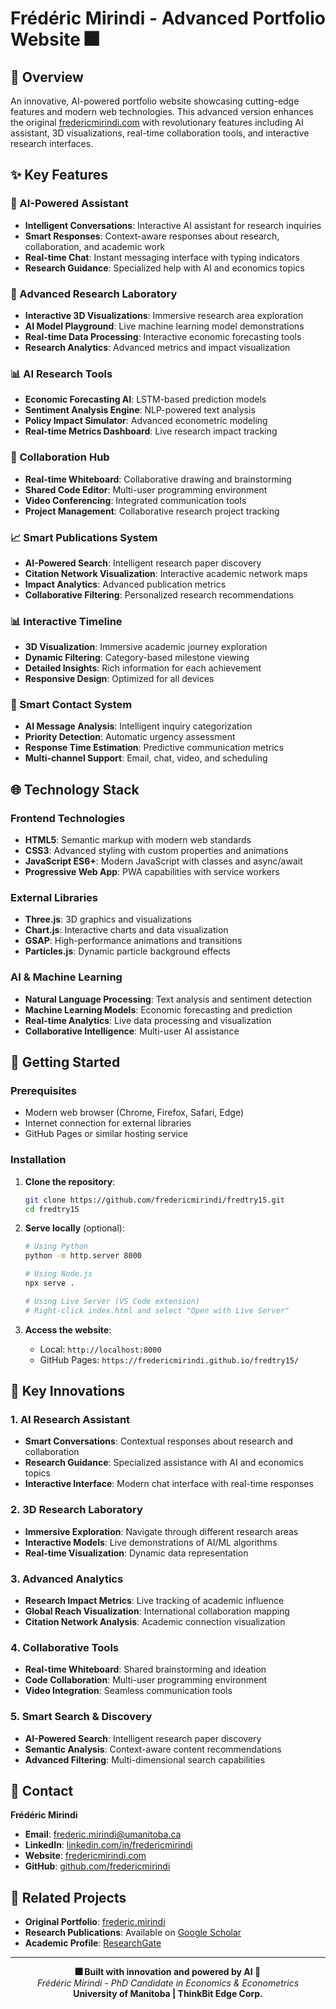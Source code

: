 # Frédéric Mirindi - Advanced Portfolio Website 🎆

## 🚀 Overview

An innovative, AI-powered portfolio website showcasing cutting-edge features and modern web technologies. This advanced version enhances the original [fredericmirindi.com](https://fredericmirindi.com) with revolutionary features including AI assistant, 3D visualizations, real-time collaboration tools, and interactive research interfaces.

## ✨ Key Features

### 🤖 AI-Powered Assistant
- **Intelligent Conversations**: Interactive AI assistant for research inquiries
- **Smart Responses**: Context-aware responses about research, collaboration, and academic work
- **Real-time Chat**: Instant messaging interface with typing indicators
- **Research Guidance**: Specialized help with AI and economics topics

### 🔬 Advanced Research Laboratory
- **Interactive 3D Visualizations**: Immersive research area exploration
- **AI Model Playground**: Live machine learning model demonstrations
- **Real-time Data Processing**: Interactive economic forecasting tools
- **Research Analytics**: Advanced metrics and impact visualization

### 📊 AI Research Tools
- **Economic Forecasting AI**: LSTM-based prediction models
- **Sentiment Analysis Engine**: NLP-powered text analysis
- **Policy Impact Simulator**: Advanced econometric modeling
- **Real-time Metrics Dashboard**: Live research impact tracking

### 🤝 Collaboration Hub
- **Real-time Whiteboard**: Collaborative drawing and brainstorming
- **Shared Code Editor**: Multi-user programming environment
- **Video Conferencing**: Integrated communication tools
- **Project Management**: Collaborative research project tracking

### 📈 Smart Publications System
- **AI-Powered Search**: Intelligent research paper discovery
- **Citation Network Visualization**: Interactive academic network maps
- **Impact Analytics**: Advanced publication metrics
- **Collaborative Filtering**: Personalized research recommendations

### 📊 Interactive Timeline
- **3D Visualization**: Immersive academic journey exploration
- **Dynamic Filtering**: Category-based milestone viewing
- **Detailed Insights**: Rich information for each achievement
- **Responsive Design**: Optimized for all devices

### 💬 Smart Contact System
- **AI Message Analysis**: Intelligent inquiry categorization
- **Priority Detection**: Automatic urgency assessment
- **Response Time Estimation**: Predictive communication metrics
- **Multi-channel Support**: Email, chat, video, and scheduling

## 🌐 Technology Stack

### Frontend Technologies
- **HTML5**: Semantic markup with modern web standards
- **CSS3**: Advanced styling with custom properties and animations
- **JavaScript ES6+**: Modern JavaScript with classes and async/await
- **Progressive Web App**: PWA capabilities with service workers

### External Libraries
- **Three.js**: 3D graphics and visualizations
- **Chart.js**: Interactive charts and data visualization
- **GSAP**: High-performance animations and transitions
- **Particles.js**: Dynamic particle background effects

### AI & Machine Learning
- **Natural Language Processing**: Text analysis and sentiment detection
- **Machine Learning Models**: Economic forecasting and prediction
- **Real-time Analytics**: Live data processing and visualization
- **Collaborative Intelligence**: Multi-user AI assistance

## 🚀 Getting Started

### Prerequisites
- Modern web browser (Chrome, Firefox, Safari, Edge)
- Internet connection for external libraries
- GitHub Pages or similar hosting service

### Installation

1. **Clone the repository**:
   ```bash
   git clone https://github.com/fredericmirindi/fredtry15.git
   cd fredtry15
   ```

2. **Serve locally** (optional):
   ```bash
   # Using Python
   python -m http.server 8000
   
   # Using Node.js
   npx serve .
   
   # Using Live Server (VS Code extension)
   # Right-click index.html and select "Open with Live Server"
   ```

3. **Access the website**:
   - Local: `http://localhost:8000`
   - GitHub Pages: `https://fredericmirindi.github.io/fredtry15/`

## 🎯 Key Innovations

### 1. AI Research Assistant
- **Smart Conversations**: Contextual responses about research and collaboration
- **Research Guidance**: Specialized assistance with AI and economics topics
- **Interactive Interface**: Modern chat interface with real-time responses

### 2. 3D Research Laboratory
- **Immersive Exploration**: Navigate through different research areas
- **Interactive Models**: Live demonstrations of AI/ML algorithms
- **Real-time Visualization**: Dynamic data representation

### 3. Advanced Analytics
- **Research Impact Metrics**: Live tracking of academic influence
- **Global Reach Visualization**: International collaboration mapping
- **Citation Network Analysis**: Academic connection visualization

### 4. Collaborative Tools
- **Real-time Whiteboard**: Shared brainstorming and ideation
- **Code Collaboration**: Multi-user programming environment
- **Video Integration**: Seamless communication tools

### 5. Smart Search & Discovery
- **AI-Powered Search**: Intelligent research paper discovery
- **Semantic Analysis**: Context-aware content recommendations
- **Advanced Filtering**: Multi-dimensional search capabilities

## 📧 Contact

**Frédéric Mirindi**
- **Email**: frederic.mirindi@umanitoba.ca
- **LinkedIn**: [linkedin.com/in/fredericmirindi](https://linkedin.com/in/fredericmirindi)
- **Website**: [fredericmirindi.com](https://fredericmirindi.com)
- **GitHub**: [github.com/fredericmirindi](https://github.com/fredericmirindi)

## 🔗 Related Projects

- **Original Portfolio**: [frederic.mirindi](https://github.com/fredericmirindi/frederic.mirindi)
- **Research Publications**: Available on [Google Scholar](https://scholar.google.com/citations?user=K5--CxAAAAAJ)
- **Academic Profile**: [ResearchGate](https://www.researchgate.net/profile/Frederic-Mirindi)

---

<div align="center">
  <strong>🎆 Built with innovation and powered by AI 🤖</strong>
  <br>
  <em>Frédéric Mirindi - PhD Candidate in Economics & Econometrics</em>
  <br>
  <strong>University of Manitoba | ThinkBit Edge Corp.</strong>
</div>